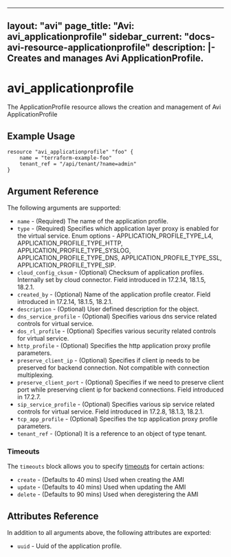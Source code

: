 <!--
    Copyright 2021 VMware, Inc.
    SPDX-License-Identifier: Mozilla Public License 2.0
-->
---
layout: "avi"
page_title: "Avi: avi_applicationprofile"
sidebar_current: "docs-avi-resource-applicationprofile"
description: |-
  Creates and manages Avi ApplicationProfile.
---

# avi_applicationprofile

The ApplicationProfile resource allows the creation and management of Avi ApplicationProfile

## Example Usage

```hcl
resource "avi_applicationprofile" "foo" {
    name = "terraform-example-foo"
    tenant_ref = "/api/tenant/?name=admin"
}
```

## Argument Reference

The following arguments are supported:

* `name` - (Required) The name of the application profile.
* `type` - (Required) Specifies which application layer proxy is enabled for the virtual service. Enum options - APPLICATION_PROFILE_TYPE_L4, APPLICATION_PROFILE_TYPE_HTTP, APPLICATION_PROFILE_TYPE_SYSLOG, APPLICATION_PROFILE_TYPE_DNS, APPLICATION_PROFILE_TYPE_SSL, APPLICATION_PROFILE_TYPE_SIP.
* `cloud_config_cksum` - (Optional) Checksum of application profiles. Internally set by cloud connector. Field introduced in 17.2.14, 18.1.5, 18.2.1.
* `created_by` - (Optional) Name of the application profile creator. Field introduced in 17.2.14, 18.1.5, 18.2.1.
* `description` - (Optional) User defined description for the object.
* `dns_service_profile` - (Optional) Specifies various dns service related controls for virtual service.
* `dos_rl_profile` - (Optional) Specifies various security related controls for virtual service.
* `http_profile` - (Optional) Specifies the http application proxy profile parameters.
* `preserve_client_ip` - (Optional) Specifies if client ip needs to be preserved for backend connection. Not compatible with connection multiplexing.
* `preserve_client_port` - (Optional) Specifies if we need to preserve client port while preserving client ip for backend connections. Field introduced in 17.2.7.
* `sip_service_profile` - (Optional) Specifies various sip service related controls for virtual service. Field introduced in 17.2.8, 18.1.3, 18.2.1.
* `tcp_app_profile` - (Optional) Specifies the tcp application proxy profile parameters.
* `tenant_ref` - (Optional) It is a reference to an object of type tenant.


### Timeouts

The `timeouts` block allows you to specify [timeouts](https://www.terraform.io/docs/configuration/resources.html#timeouts) for certain actions:

* `create` - (Defaults to 40 mins) Used when creating the AMI
* `update` - (Defaults to 40 mins) Used when updating the AMI
* `delete` - (Defaults to 90 mins) Used when deregistering the AMI

## Attributes Reference

In addition to all arguments above, the following attributes are exported:

* `uuid` -  Uuid of the application profile.

